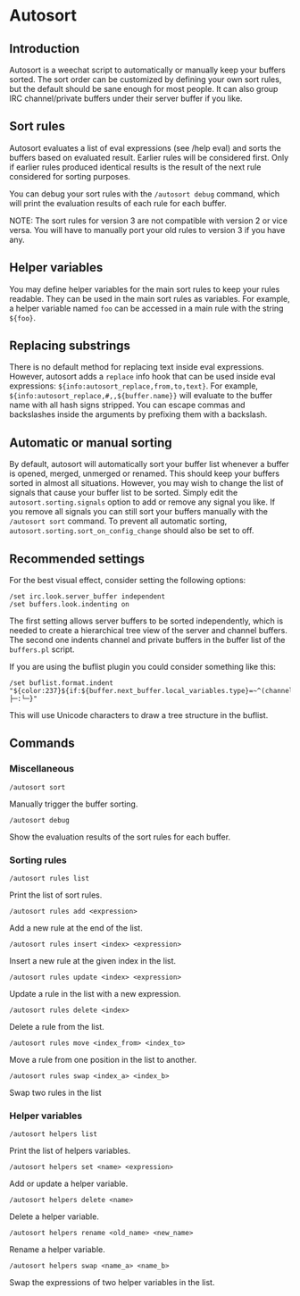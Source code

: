 # Autosort

## Introduction
Autosort is a weechat script to automatically or manually keep your buffers sorted.
The sort order can be customized by defining your own sort rules,
but the default should be sane enough for most people.
It can also group IRC channel/private buffers under their server buffer if you like.

## Sort rules
Autosort evaluates a list of eval expressions (see /help eval) and sorts the buffers based on evaluated result.
Earlier rules will be considered first.
Only if earlier rules produced identical results is the result of the next rule considered for sorting purposes.

You can debug your sort rules with the `/autosort debug` command, which will print the evaluation results of each rule for each buffer.

NOTE: The sort rules for version 3 are not compatible with version 2 or vice versa.
You will have to manually port your old rules to version 3 if you have any.

## Helper variables
You may define helper variables for the main sort rules to keep your rules readable.
They can be used in the main sort rules as variables.
For example, a helper variable named `foo` can be accessed in a main rule with the string `${foo}`.

## Replacing substrings
There is no default method for replacing text inside eval expressions.
However, autosort adds a `replace` info hook that can be used inside eval expressions: `${info:autosort_replace,from,to,text}`.
For example, `${info:autosort_replace,#,,${buffer.name}}` will evaluate to the buffer name with all hash signs stripped.
You can escape commas and backslashes inside the arguments by prefixing them with a backslash.

## Automatic or manual sorting
By default, autosort will automatically sort your buffer list whenever a buffer is opened, merged, unmerged or renamed.
This should keep your buffers sorted in almost all situations.
However, you may wish to change the list of signals that cause your buffer list to be sorted.
Simply edit the `autosort.sorting.signals` option to add or remove any signal you like.
If you remove all signals you can still sort your buffers manually with the `/autosort sort` command.
To prevent all automatic sorting, `autosort.sorting.sort_on_config_change` should also be set to off.

## Recommended settings
For the best visual effect, consider setting the following options:
```
/set irc.look.server_buffer independent
/set buffers.look.indenting on
```

The first setting allows server buffers to be sorted independently,
which is needed to create a hierarchical tree view of the server and channel buffers.
The second one indents channel and private buffers in the buffer list of the `buffers.pl` script.

If you are using the buflist plugin you could consider something like this:
```
/set buflist.format.indent "${color:237}${if:${buffer.next_buffer.local_variables.type}=~^(channel|private)$?├─:└─}"
```

This will use Unicode characters to draw a tree structure in the buflist.

## Commands

### Miscellaneous
```
/autosort sort
```
Manually trigger the buffer sorting.

```
/autosort debug
```
Show the evaluation results of the sort rules for each buffer.


### Sorting rules
```
/autosort rules list
```
Print the list of sort rules.

```
/autosort rules add <expression>
```
Add a new rule at the end of the list.

```
/autosort rules insert <index> <expression>
```
Insert a new rule at the given index in the list.

```
/autosort rules update <index> <expression>
```
Update a rule in the list with a new expression.

```
/autosort rules delete <index>
```
Delete a rule from the list.

```
/autosort rules move <index_from> <index_to>
```
Move a rule from one position in the list to another.

```
/autosort rules swap <index_a> <index_b>
```
Swap two rules in the list


### Helper variables
```
/autosort helpers list
```
Print the list of helpers variables.

```
/autosort helpers set <name> <expression>
```
Add or update a helper variable.

```
/autosort helpers delete <name>
```
Delete a helper variable.

```
/autosort helpers rename <old_name> <new_name>
```
Rename a helper variable.

```
/autosort helpers swap <name_a> <name_b>
```
Swap the expressions of two helper variables in the list.
